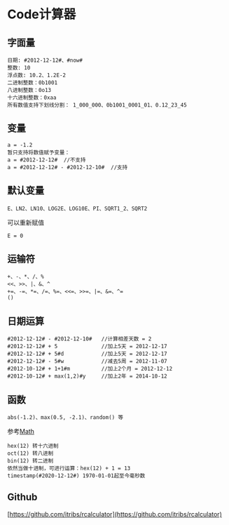 # Code计算器

## 字面量
    日期: #2012-12-12#、#now#
    整数: 10
    浮点数: 10.2、1.2E-2
    二进制整数：0b1001  
    八进制整数：0o13
    十六进制整数：0xaa  
    所有数值支持下划线分割： 1_000_000、0b1001_0001_01、0.12_23_45
## 变量  
    a = -1.2  
    暂只支持将数值赋予变量：  
    a = #2012-12-12#  //不支持
    a = #2012-12-12# - #2012-12-10#  //支持
## 默认变量
    E、LN2、LN10、LOG2E、LOG10E、PI、SQRT1_2、SQRT2  
可以重新赋值  

    E = 0
## 运输符
    +、-、*、/、%  
    <<、>>、|、&、^
    +=、-=、*=、/=、%=、<<=、>>=、|=、&=、^=  
    ()   
## 日期运算
    #2012-12-12# - #2012-12-10#   //计算相差天数 = 2
    #2012-12-12# + 5              //加上5天 = 2012-12-17
    #2012-12-12# + 5#d            //加上5天 = 2012-12-17
    #2012-12-12# - 5#w            //减去5周 = 2012-11-07
    #2012-10-12# + 1+1#m          //加上2个月 = 2012-12-12
    #2012-10-12# + max(1,2)#y     //加上2年 = 2014-10-12
## 函数
    abs(-1.2)、max(0.5, -2.1)、random() 等
参考[Math](https://www.w3school.com.cn/jsref/jsref_obj_math.asp)  

    hex(12) 转十六进制
    oct(12) 转八进制
    bin(12) 转二进制
    依然当做十进制，可进行运算：hex(12) + 1 = 13
    timestamp(#2020-12-12#) 1970-01-01起至今毫秒数
## Github  
[https://github.com/itribs/rcalculator](https://github.com/itribs/rcalculator)